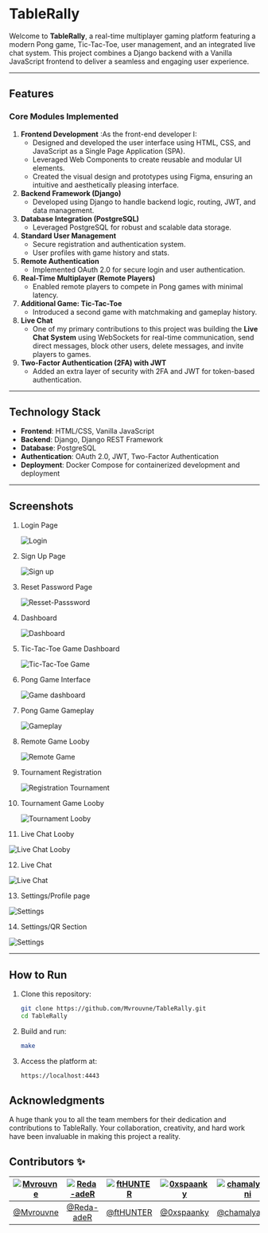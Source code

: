 # TableRally

Welcome to **TableRally**, a real-time multiplayer gaming platform featuring a modern Pong game, Tic-Tac-Toe, user management, and an integrated live chat system. This project combines a Django backend with a Vanilla JavaScript frontend to deliver a seamless and engaging user experience.

---

## Features

### Core Modules Implemented
1. **Frontend Development**
:As the front-end developer I:
   - Designed and developed the user interface using HTML, CSS, and JavaScript as a Single Page Application (SPA).
   - Leveraged Web Components to create reusable and modular UI elements.
   - Created the visual design and prototypes using Figma, ensuring an intuitive and aesthetically pleasing interface.
2. **Backend Framework (Django)**  
   - Developed using Django to handle backend logic, routing, JWT, and data management.
3. **Database Integration (PostgreSQL)**  
   - Leveraged PostgreSQL for robust and scalable data storage.
4. **Standard User Management**  
   - Secure registration and authentication system.  
   - User profiles with game history and stats.
5. **Remote Authentication**  
   - Implemented OAuth 2.0 for secure login and user authentication.
6. **Real-Time Multiplayer (Remote Players)**  
   - Enabled remote players to compete in Pong games with minimal latency.
7. **Additional Game: Tic-Tac-Toe**  
   - Introduced a second game with matchmaking and gameplay history.
8. **Live Chat**  
   - One of my primary contributions to this project was building the **Live Chat System** using WebSockets for real-time communication, send direct messages, block other users, delete messages, and invite players to games.
9. **Two-Factor Authentication (2FA) with JWT**  
   - Added an extra layer of security with 2FA and JWT for token-based authentication.

---

## Technology Stack

- **Frontend**: HTML/CSS, Vanilla JavaScript  
- **Backend**: Django, Django REST Framework
- **Database**: PostgreSQL  
- **Authentication**: OAuth 2.0, JWT, Two-Factor Authentication  
- **Deployment**: Docker Compose for containerized development and deployment  

---

## Screenshots

1. Login Page
   
   ![Login](https://github.com/chamalyamani/TableRally/blob/main/screens/login.png)
   
2. Sign Up Page
   
    ![Sign up](https://github.com/chamalyamani/TableRally/blob/main/screens/signup.png)
   
3. Reset Password Page

   ![Resset-Passsword](https://github.com/chamalyamani/TableRally/blob/main/screens/resetpassword.png)
   

4. Dashboard
   
   ![Dashboard](https://github.com/chamalyamani/TableRally/blob/main/screens/dashboard.png)
   

5. Tic-Tac-Toe Game Dashboard
   
   ![Tic-Tac-Toe Game](https://github.com/chamalyamani/TableRally/blob/main/screens/tic-tac-game.png)

6. Pong Game Interface
   
   ![Game dashboard](https://github.com/chamalyamani/TableRally/blob/main/screens/pingpong.png)

7. Pong Game Gameplay
   
   ![Gameplay](https://github.com/chamalyamani/TableRally/blob/main/screens/match.png)

8. Remote Game Looby

    ![Remote Game](https://github.com/chamalyamani/TableRally/blob/main/screens/loader.png)

9. Tournament Registration

   ![Registration Tournament](https://github.com/chamalyamani/TableRally/blob/main/screens/tournoi.png)

10. Tournament Game Looby

    ![Tournament Looby](https://github.com/chamalyamani/TableRally/blob/main/screens/matching.png)


11. Live Chat Looby
   
   ![Live Chat Looby](https://github.com/chamalyamani/TableRally/blob/main/screens/looby-chat.png)

12. Live Chat
   
   ![Live Chat](https://github.com/chamalyamani/TableRally/blob/main/screens/chating.png)

13. Settings/Profile page
    
   ![Settings](https://github.com/chamalyamani/TableRally/blob/main/screens/settings1.png)

14. Settings/QR Section
    
   ![Settings](https://github.com/chamalyamani/TableRally/blob/main/screens/settings2.png)


---

## How to Run

1. Clone this repository:  
   ```bash
   git clone https://github.com/Mvrouvne/TableRally.git
   cd TableRally
   ```
2. Build and run:
   ```bash
   make
   ```
3. Access the platform at:
   ```bash
   https://localhost:4443
   ```

## Acknowledgments

A huge thank you to all the team members for their dedication and contributions to TableRally. Your collaboration, creativity, and hard work have been invaluable in making this project a reality.

## Contributors ✨


| [![Mvrouvne](https://github.com/mvrouvne.png?size=100)](https://github.com/mvrouvne) | [![Reda-adeR](https://github.com/Reda-adeR.png?size=100)](https://github.com/Reda-adeR) | [![ftHUNTER](https://github.com/ftHUNTER.png?size=100)](https://github.com/ftHUNTER) | [![0xspaanky](https://github.com/0xspaanky.png?size=100)](https://github.com/0xspaanky) | [![chamalyamani](https://github.com/chamalyamani.png?size=100)](https://github.com/chamalyamani) |
| :----------------------------------------------------------------------------------: | :-------------------------------------------------------------------------------------: | :----------------------------------------------------------------------------------------: | :--------------------------------------------------------------------------------: | :-----------------------------------------------------------------------------------: |
|       [@Mvrouvne](https://github.com/mvrouvne)                                       |       [@Reda-adeR](https://github.com/Reda-adeR)                                       |       [@ftHUNTER](https://github.com/ftHUNTER)                                       |       [@0xspaanky](https://github.com/0xspaanky)                                       |       [@chamalyamani](https://github.com/chamalyamani)                                 |
